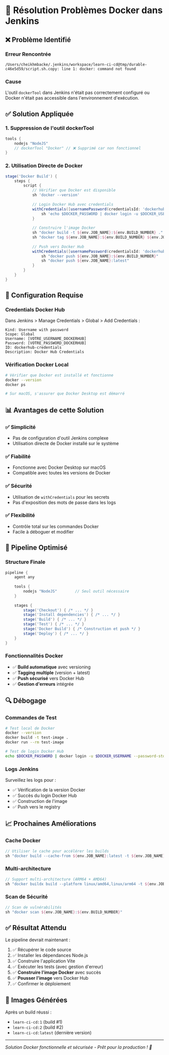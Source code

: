 # 🐳 Résolution Problèmes Docker dans Jenkins

## ❌ Problème Identifié

### Erreur Rencontrée
```
/Users/cheikhmbacke/.jenkins/workspace/learn-ci-cd@tmp/durable-c46e5d59/script.sh.copy: line 1: docker: command not found
```

### Cause
L'outil `dockerTool` dans Jenkins n'était pas correctement configuré ou Docker n'était pas accessible dans l'environnement d'exécution.

## ✅ Solution Appliquée

### 1. **Suppression de l'outil dockerTool**
```groovy
tools {
    nodejs "NodeJS"
    // dockerTool "Docker" // ❌ Supprimé car non fonctionnel
}
```

### 2. **Utilisation Directe de Docker**
```groovy
stage('Docker Build') {
    steps {
        script {
            // Vérifier que Docker est disponible
            sh 'docker --version'
            
            // Login Docker Hub avec credentials
            withCredentials([usernamePassword(credentialsId: 'dockerhub-credentials', usernameVariable: 'DOCKER_USERNAME', passwordVariable: 'DOCKER_PASSWORD')]) {
                sh 'echo $DOCKER_PASSWORD | docker login -u $DOCKER_USERNAME --password-stdin'
            }
            
            // Construire l'image Docker
            sh "docker build -t ${env.JOB_NAME}:${env.BUILD_NUMBER} ."
            sh "docker tag ${env.JOB_NAME}:${env.BUILD_NUMBER} ${env.JOB_NAME}:latest"
            
            // Push vers Docker Hub
            withCredentials([usernamePassword(credentialsId: 'dockerhub-credentials', usernameVariable: 'DOCKER_USERNAME', passwordVariable: 'DOCKER_PASSWORD')]) {
                sh "docker push ${env.JOB_NAME}:${env.BUILD_NUMBER}"
                sh "docker push ${env.JOB_NAME}:latest"
            }
        }
    }
}
```

## 🔧 Configuration Requise

### **Credentials Docker Hub**
Dans Jenkins > Manage Credentials > Global > Add Credentials :
```
Kind: Username with password
Scope: Global
Username: [VOTRE_USERNAME_DOCKERHUB]
Password: [VOTRE_PASSWORD_DOCKERHUB]
ID: dockerhub-credentials
Description: Docker Hub Credentials
```

### **Vérification Docker Local**
```bash
# Vérifier que Docker est installé et fonctionne
docker --version
docker ps

# Sur macOS, s'assurer que Docker Desktop est démarré
```

## 📊 Avantages de cette Solution

### ✅ **Simplicité**
- Pas de configuration d'outil Jenkins complexe
- Utilisation directe de Docker installé sur le système

### ✅ **Fiabilité**
- Fonctionne avec Docker Desktop sur macOS
- Compatible avec toutes les versions de Docker

### ✅ **Sécurité**
- Utilisation de `withCredentials` pour les secrets
- Pas d'exposition des mots de passe dans les logs

### ✅ **Flexibilité**
- Contrôle total sur les commandes Docker
- Facile à déboguer et modifier

## 🚀 Pipeline Optimisé

### **Structure Finale**
```groovy
pipeline {
    agent any
    
    tools {
        nodejs "NodeJS"        // Seul outil nécessaire
    }
    
    stages {
        stage('Checkout') { /* ... */ }
        stage('Install dependencies') { /* ... */ }
        stage('Build') { /* ... */ }
        stage('Test') { /* ... */ }
        stage('Docker Build') { /* Construction et push */ }
        stage('Deploy') { /* ... */ }
    }
}
```

### **Fonctionnalités Docker**
- ✅ **Build automatique** avec versioning
- ✅ **Tagging multiple** (version + latest)
- ✅ **Push sécurisé** vers Docker Hub
- ✅ **Gestion d'erreurs** intégrée

## 🔍 Débogage

### **Commandes de Test**
```bash
# Test local de Docker
docker --version
docker build -t test-image .
docker run --rm test-image

# Test de login Docker Hub
echo $DOCKER_PASSWORD | docker login -u $DOCKER_USERNAME --password-stdin
```

### **Logs Jenkins**
Surveillez les logs pour :
- ✅ Vérification de la version Docker
- ✅ Succès du login Docker Hub
- ✅ Construction de l'image
- ✅ Push vers le registry

## 📈 Prochaines Améliorations

### **Cache Docker**
```groovy
// Utiliser le cache pour accélérer les builds
sh "docker build --cache-from ${env.JOB_NAME}:latest -t ${env.JOB_NAME}:${env.BUILD_NUMBER} ."
```

### **Multi-architecture**
```groovy
// Support multi-architecture (ARM64 + AMD64)
sh "docker buildx build --platform linux/amd64,linux/arm64 -t ${env.JOB_NAME}:${env.BUILD_NUMBER} ."
```

### **Scan de Sécurité**
```groovy
// Scan de vulnérabilités
sh "docker scan ${env.JOB_NAME}:${env.BUILD_NUMBER}"
```

## ✅ Résultat Attendu

Le pipeline devrait maintenant :
1. ✅ Récupérer le code source
2. ✅ Installer les dépendances Node.js
3. ✅ Construire l'application Vite
4. ✅ Exécuter les tests (avec gestion d'erreur)
5. ✅ **Construire l'image Docker** avec succès
6. ✅ **Pousser l'image** vers Docker Hub
7. ✅ Confirmer le déploiement

## 🎯 Images Générées

Après un build réussi :
- `learn-ci-cd:1` (build #1)
- `learn-ci-cd:2` (build #2)
- `learn-ci-cd:latest` (dernière version)

---

*Solution Docker fonctionnelle et sécurisée - Prêt pour la production ! 🚀*
